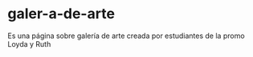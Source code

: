 # galer-a-de-arte
Es una página sobre galería de arte creada por estudiantes de la promo Loyda y Ruth
